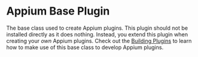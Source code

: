 # Appium Base Plugin

The base class used to create Appium plugins. This plugin should not be installed directly as it does nothing. Instead, you extend this plugin when creating your *own* Appium plugins. Check out the [Building Plugins](https://appium.github.io/appium/docs/en/latest/ecosystem/build-plugins/) to learn how to make use of this base class to develop Appium plugins.
